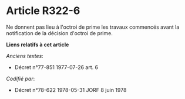 # Article R322-6

Ne donnent pas lieu à l'octroi de prime les travaux commencés avant la notification de la décision d'octroi de prime.

**Liens relatifs à cet article**

_Anciens textes_:

  - Décret n°77-851 1977-07-26 art. 6

_Codifié par_:

  - Décret n°78-622 1978-05-31 JORF 8 juin 1978
